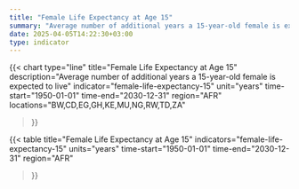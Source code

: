 ```yaml
---
title: "Female Life Expectancy at Age 15"
summary: "Average number of additional years a 15-year-old female is expected to live"
date: 2025-04-05T14:22:30+03:00
type: indicator
---
```


{{< chart
    type="line"
    title="Female Life Expectancy at Age 15"
    description="Average number of additional years a 15-year-old female is expected to live"
    indicator="female-life-expectancy-15"
    unit="years"
    time-start="1950-01-01"
    time-end="2030-12-31"
    region="AFR"
    locations="BW,CD,EG,GH,KE,MU,NG,RW,TD,ZA"
>}}

{{< table
    title="Female Life Expectancy at Age 15"
    indicators="female-life-expectancy-15"
    units="years"
    time-start="1950-01-01"
    time-end="2030-12-31"
    region="AFR"
>}}
